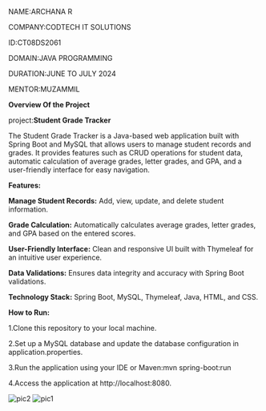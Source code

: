 NAME:ARCHANA R

COMPANY:CODTECH IT SOLUTIONS

ID:CT08DS2061

DOMAIN:JAVA PROGRAMMING

DURATION:JUNE TO JULY 2024

MENTOR:MUZAMMIL

**Overview Of the Project**

project:**Student Grade Tracker**

The Student Grade Tracker is a Java-based web application built with Spring Boot and MySQL that allows users to manage student records and grades.
It provides features such as CRUD operations for student data, automatic calculation of average grades, letter grades, and GPA, and a user-friendly interface 
for easy navigation.

**Features:**

**Manage Student Records:** Add, view, update, and delete student information.

**Grade Calculation:** Automatically calculates average grades,
letter grades, and GPA based on the entered scores.

**User-Friendly Interface:** Clean and responsive UI built with Thymeleaf for an intuitive user experience.

**Data Validations:** Ensures data integrity and accuracy with Spring Boot validations.

**Technology Stack:** Spring Boot, MySQL, Thymeleaf, Java, HTML, and CSS.

**How to Run:**

1.Clone this repository to your local machine.

2.Set up a MySQL database and update the database configuration in application.properties.

3.Run the application using your IDE or Maven:mvn spring-boot:run

4.Access the application at http://localhost:8080.

![pic2](https://github.com/Ar1222/StudentGradeTracker/assets/144251095/25310f24-b898-4deb-988c-c0798f88ce77)
![pic1](https://github.com/Ar1222/StudentGradeTracker/assets/144251095/aec4d124-1d39-4766-a473-ce74b75f010c)






